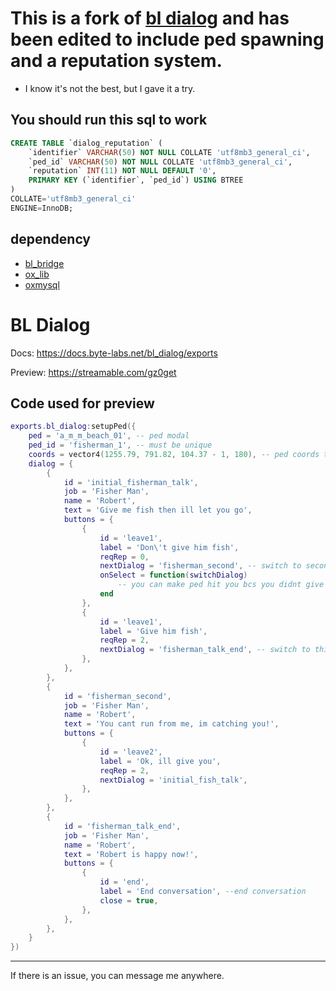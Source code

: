 # This is a fork of [bl dialog](https://github.com/Byte-Labs-Studio/bl_dialog) and has been edited to include ped spawning and a reputation system.
- I know it's not the best, but I gave it a try.
## You should run this sql to work
```sql
CREATE TABLE `dialog_reputation` (
	`identifier` VARCHAR(50) NOT NULL COLLATE 'utf8mb3_general_ci',
	`ped_id` VARCHAR(50) NOT NULL COLLATE 'utf8mb3_general_ci',
	`reputation` INT(11) NOT NULL DEFAULT '0',
	PRIMARY KEY (`identifier`, `ped_id`) USING BTREE
)
COLLATE='utf8mb3_general_ci'
ENGINE=InnoDB;
```

## dependency
* [bl_bridge](https://github.com/Byte-Labs-Studio/bl_bridge)
* [ox_lib](https://github.com/overextended/ox_lib)
* [oxmysql](https://github.com/overextended/oxmysql)

# BL Dialog

Docs: https://docs.byte-labs.net/bl_dialog/exports

Preview: https://streamable.com/gz0get 

## Code used for preview 

```lua
exports.bl_dialog:setupPed({
    ped = 'a_m_m_beach_01', -- ped modal
    ped_id = 'fisherman_1', -- must be unique
    coords = vector4(1255.79, 791.82, 104.37 - 1, 180), -- ped coords to spawn
    dialog = {
        {
            id = 'initial_fisherman_talk',
            job = 'Fisher Man',
            name = 'Robert',
            text = 'Give me fish then ill let you go',
            buttons = {
                {
                    id = 'leave1',
                    label = 'Don\'t give him fish',
                    reqRep = 0,
                    nextDialog = 'fisherman_second', -- switch to second dialog
                    onSelect = function(switchDialog)
                        -- you can make ped hit you bcs you didnt give him fish?
                    end
                },
                {
                    id = 'leave1',
                    label = 'Give him fish',
                    reqRep = 2,
                    nextDialog = 'fisherman_talk_end', -- switch to third dialog
                },
            },
        },
        {
            id = 'fisherman_second',
            job = 'Fisher Man',
            name = 'Robert',
            text = 'You cant run from me, im catching you!',
            buttons = {
                {
                    id = 'leave2',
                    label = 'Ok, ill give you',
                    reqRep = 2,
                    nextDialog = 'initial_fish_talk',
                },
            },
        },
        {
            id = 'fisherman_talk_end',
            job = 'Fisher Man',
            name = 'Robert',
            text = 'Robert is happy now!',
            buttons = {
                {
                    id = 'end',
                    label = 'End conversation', --end conversation
                    close = true,
                },
            },
        },
    }
})
```
---
If there is an issue, you can message me anywhere.